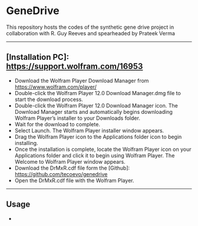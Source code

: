 # GeneDrive

This repository hosts the codes of the synthetic gene drive project in collaboration with R. Guy Reeves and spearheaded by Prateek Verma
***

## [Installation PC]:  https://support.wolfram.com/16953
 * Download the Wolfram Player Download Manager from https://www.wolfram.com/player/
 * Double-click the Wolfram Player 12.0 Download Manager.dmg file to start the download process.
 * Double-click the Wolfram Player 12.0 Download Manager icon. The Download Manager starts and automatically begins downloading Wolfram Player’s installer to your Downloads folder.
 * Wait for the download to complete.
 * Select Launch. The Wolfram Player installer window appears.
 * Drag the Wolfram Player icon to the Applications folder icon to begin installing.
 * Once the installation is complete, locate the Wolfram Player icon on your Applications folder and click it to begin using Wolfram Player. The Welcome to Wolfram Player window appears.
 * Download the DrMxR.cdf file form the [Github]: https://github.com/tecoevo/genedrive
 * Open the DrMxR.cdf file with the Wolfram Player.
***

## Usage
* 